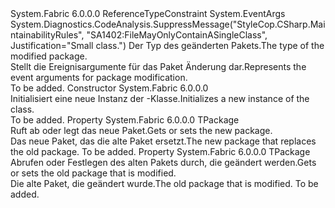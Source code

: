 <Type Name="PackageModifiedEventArgs&lt;TPackage&gt;" FullName="System.Fabric.PackageModifiedEventArgs&lt;TPackage&gt;">
  <TypeSignature Language="C#" Value="public sealed class PackageModifiedEventArgs&lt;TPackage&gt; : EventArgs where TPackage : class" />
  <TypeSignature Language="ILAsm" Value=".class public auto ansi sealed beforefieldinit PackageModifiedEventArgs`1&lt;class TPackage&gt; extends System.EventArgs" />
  <TypeSignature Language="DocId" Value="T:System.Fabric.PackageModifiedEventArgs`1" />
  <TypeSignature Language="VB.NET" Value="Public NotInheritable Class PackageModifiedEventArgs(Of TPackage)&#xA;Inherits EventArgs" />
  <TypeSignature Language="F#" Value="type PackageModifiedEventArgs&lt;'Package (requires 'Package : null)&gt; = class&#xA;    inherit EventArgs" />
  <AssemblyInfo>
    <AssemblyName>System.Fabric</AssemblyName>
    <AssemblyVersion>6.0.0.0</AssemblyVersion>
  </AssemblyInfo>
  <TypeParameters>
    <TypeParameter Name="TPackage">
      <Constraints>
        <ParameterAttribute>ReferenceTypeConstraint</ParameterAttribute>
      </Constraints>
    </TypeParameter>
  </TypeParameters>
  <Base>
    <BaseTypeName>System.EventArgs</BaseTypeName>
  </Base>
  <Interfaces />
  <Attributes>
    <Attribute>
      <AttributeName>System.Diagnostics.CodeAnalysis.SuppressMessage("StyleCop.CSharp.MaintainabilityRules", "SA1402:FileMayOnlyContainASingleClass", Justification="Small class.")</AttributeName>
    </Attribute>
  </Attributes>
  <Docs>
    <typeparam name="TPackage">
              <span data-ttu-id="a1938-101">Der Typ des geänderten Pakets.</span><span class="sxs-lookup"><span data-stu-id="a1938-101">The type of the modified package.</span></span>
            </typeparam>
    <summary>
              <span data-ttu-id="a1938-102">Stellt die Ereignisargumente für das Paket Änderung dar.</span><span class="sxs-lookup"><span data-stu-id="a1938-102">Represents the event arguments for package modification.</span></span>
            </summary>
    <remarks>To be added.</remarks>
  </Docs>
  <Members>
    <Member MemberName=".ctor">
      <MemberSignature Language="C#" Value="public PackageModifiedEventArgs ();" />
      <MemberSignature Language="ILAsm" Value=".method public hidebysig specialname rtspecialname instance void .ctor() cil managed" />
      <MemberSignature Language="DocId" Value="M:System.Fabric.PackageModifiedEventArgs`1.#ctor" />
      <MemberSignature Language="VB.NET" Value="Public Sub New ()" />
      <MemberType>Constructor</MemberType>
      <AssemblyInfo>
        <AssemblyName>System.Fabric</AssemblyName>
        <AssemblyVersion>6.0.0.0</AssemblyVersion>
      </AssemblyInfo>
      <Parameters />
      <Docs>
        <summary>
              <span data-ttu-id="a1938-103">Initialisiert eine neue Instanz der <see cref="T:System.Fabric.PackageModifiedEventArgs`1" />-Klasse.</span><span class="sxs-lookup"><span data-stu-id="a1938-103">Initializes a new instance of the <see cref="T:System.Fabric.PackageModifiedEventArgs`1" /> class.</span></span>
            </summary>
        <remarks>To be added.</remarks>
      </Docs>
    </Member>
    <Member MemberName="NewPackage">
      <MemberSignature Language="C#" Value="public TPackage NewPackage { get; set; }" />
      <MemberSignature Language="ILAsm" Value=".property instance !TPackage NewPackage" />
      <MemberSignature Language="DocId" Value="P:System.Fabric.PackageModifiedEventArgs`1.NewPackage" />
      <MemberSignature Language="VB.NET" Value="Public Property NewPackage As TPackage" />
      <MemberSignature Language="F#" Value="member this.NewPackage : 'Package with get, set" Usage="System.Fabric.PackageModifiedEventArgs&lt;'Package (requires 'Package : null)&gt;.NewPackage" />
      <MemberType>Property</MemberType>
      <AssemblyInfo>
        <AssemblyName>System.Fabric</AssemblyName>
        <AssemblyVersion>6.0.0.0</AssemblyVersion>
      </AssemblyInfo>
      <ReturnValue>
        <ReturnType>TPackage</ReturnType>
      </ReturnValue>
      <Docs>
        <summary>
              <span data-ttu-id="a1938-104">Ruft ab oder legt das neue Paket.</span><span class="sxs-lookup"><span data-stu-id="a1938-104">Gets or sets the new package.</span></span>
            </summary>
        <value>
          <para><span data-ttu-id="a1938-105">Das neue Paket, das die alte Paket ersetzt.</span><span class="sxs-lookup"><span data-stu-id="a1938-105">The new package that replaces the old package.</span></span></para>
        </value>
        <remarks>To be added.</remarks>
      </Docs>
    </Member>
    <Member MemberName="OldPackage">
      <MemberSignature Language="C#" Value="public TPackage OldPackage { get; set; }" />
      <MemberSignature Language="ILAsm" Value=".property instance !TPackage OldPackage" />
      <MemberSignature Language="DocId" Value="P:System.Fabric.PackageModifiedEventArgs`1.OldPackage" />
      <MemberSignature Language="VB.NET" Value="Public Property OldPackage As TPackage" />
      <MemberSignature Language="F#" Value="member this.OldPackage : 'Package with get, set" Usage="System.Fabric.PackageModifiedEventArgs&lt;'Package (requires 'Package : null)&gt;.OldPackage" />
      <MemberType>Property</MemberType>
      <AssemblyInfo>
        <AssemblyName>System.Fabric</AssemblyName>
        <AssemblyVersion>6.0.0.0</AssemblyVersion>
      </AssemblyInfo>
      <ReturnValue>
        <ReturnType>TPackage</ReturnType>
      </ReturnValue>
      <Docs>
        <summary>
              <span data-ttu-id="a1938-106">Abrufen oder Festlegen des alten Pakets durch, die geändert werden.</span><span class="sxs-lookup"><span data-stu-id="a1938-106">Gets or sets the old package that is modified.</span></span>
            </summary>
        <value>
          <para><span data-ttu-id="a1938-107">Die alte Paket, die geändert wurde.</span><span class="sxs-lookup"><span data-stu-id="a1938-107">The old package that is modified.</span></span></para>
        </value>
        <remarks>To be added.</remarks>
      </Docs>
    </Member>
  </Members>
</Type>